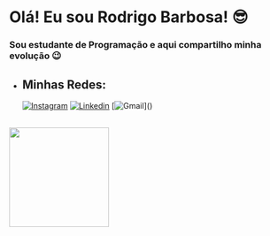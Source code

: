 
# **Olá! Eu sou Rodrigo Barbosa!** 😎
 ### Sou estudante de Programação e aqui compartilho minha evolução 😉
-  ##  **Minhas Redes:**

     [![Instagram](https://img.shields.io/badge/Instagram-ff2e00?style=for-the-badge&logo=instagram&logoColor=white)](https://www.instagram.com/rodrigo.barb0sa/) 
     [![Linkedin](https://img.shields.io/badge/LinkedIn-0077B5?style=for-the-badge&logo=linkedin&logoColor=white)](https://www.linkedin.com/in/rodrigoo-barbosaa/)
     [![Gmail](https://img.shields.io/badge/Gmail-D14836?style=for-the-badge&logo=gmail&logoColor=white)](<a href="mailto:contato.rodrigoo.barbosaa@gmail.com"></a>)


 <br>
<div align="">
  <a href="https://github.com/drigoBarbosa">
  <img height="180em" src="https://github-readme-stats.vercel.app/api?username=drigoBarbosa&show_icons=true&theme=chartreuse-dark&include_all_commits=true&count_private=true"/>
</div>
